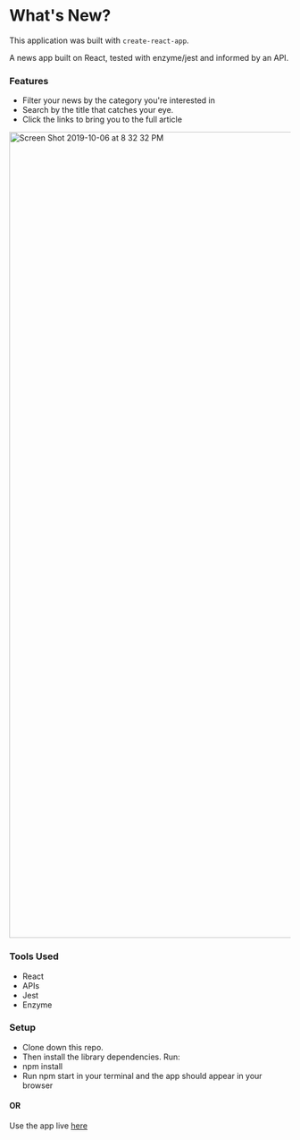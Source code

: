 # What's New?

This application was built with `create-react-app`.

A news app built on React, tested with enzyme/jest and informed by an API.

### Features
* Filter your news by the category you're interested in
* Search by the title that catches your eye. 
* Click the links to bring you to the full article

<img width="1440" alt="Screen Shot 2019-10-06 at 8 32 32 PM" src="https://user-images.githubusercontent.com/50784336/66281646-7dc10780-e879-11e9-9014-4cf885758ef6.png">

### Tools Used
* React
* APIs
* Jest
* Enzyme

### Setup
* Clone down this repo.
* Then install the library dependencies. Run:
* npm install
* Run npm start in your terminal and the app should appear in your browser

#### OR
Use the app live [here](https://zoekharvey.github.io/whats-new/)

